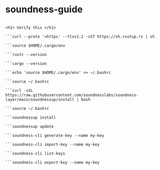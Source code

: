 # soundness-guide

```sudo apt update && sudo apt upgrade -y

<h1> Verify this </h1>

```curl --proto '=https' --tlsv1.2 -sSf https://sh.rustup.rs | sh

```source $HOME/.cargo/env

```rustc --version

```cargo --version

```echo 'source $HOME/.cargo/env' >> ~/.bashrc

```source ~/.bashrc

```curl -sSL https://raw.githubusercontent.com/soundnesslabs/soundness-layer/main/soundnessup/install | bash

```source ~/.bashrc

```soundnessup install

```soundnessup update

```soundness-cli generate-key --name my-key

```soundness-cli import-key --name my-key

```soundness-cli list-keys

```soundness-cli export-key --name my-key
